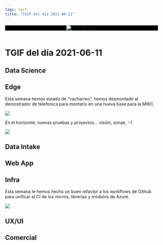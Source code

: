 ```yaml
---
tags: tgif
title: "TGIF del día 2021-06-11"
---
```


<header style="background-color: black;">
<a href="{{ '/' | url }}"><img src="{{ '/img/logo.png' | url }}" alt="MonoM logo"></a>
</header>

# TGIF del día 2021-06-11

## Data Science

## Edge

Esta semana hemos estado de "cacharreo", hemos desmontado el demostrador de telefonica para montarlo en una nueva base para la MWC.

![](https://media.giphy.com/media/H3zC848PRld6g/giphy.gif)

En el horizonte, nuevas pruebas y proyectos... visión, sonae, :-)

![](https://media.giphy.com/media/7en60xUwV9DaM/giphy.gif)

## Data Intake

## Web App

## Infra

Esta semana le hemos hecho un buen refactor a los workflows de Github para unificar el CI de los micros, librerias y módulos de Azure.

![](https://media.giphy.com/media/3orif8TZfgqNBmB6p2/giphy.gif)

## UX/UI

## Comercial
